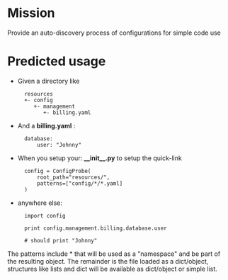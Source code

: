 # Mission

Provide an auto-discovery process of configurations for simple code use

# Predicted usage

- Given a directory like

        resources
        +- config
           +- management
              +- billing.yaml

- And a **billing.yaml** :

        database:
            user: "Johnny"

- When you setup your: **\_\_init__.py** to setup the quick-link

        config = ConfigProbe(
            root_path="resources/",
            patterns=["config/*/*.yaml]
        )

- anywhere else:

        import config

        print config.management.billing.database.user

        # should print "Johnny"


The patterns include * that will be used as a "namespace" and be part
of the resulting object.  The remainder is the file loaded as a dict/object,
structures like lists and dict will be available as dict/object or simple list.
